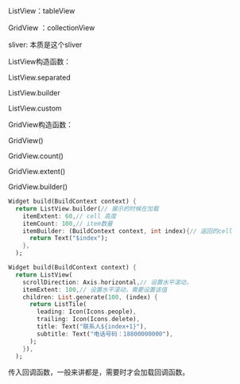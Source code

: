ListView：tableView



GridView ：collectionView



sliver: 本质是这个sliver

ListView构造函数：


ListView.separated


ListView.builder

ListView.custom

GridView构造函数：

GridView()

GridView.count()

GridView.extent()

GridView.builder()



```dart
Widget build(BuildContext context) {
  return ListView.builder(// 展示的时候在加载
    itemExtent: 60,// cell 高度
    itemCount: 100,// item数量
    itemBuilder: (BuildContext context, int index){// 返回的cell
      return Text("$index");
    },
  );
```

```dart
Widget build(BuildContext context) {
  return ListView(
    scrollDirection: Axis.horizontal,// 设置水平滚动，
    itemExtent: 100,// 设置水平滚动，需要设置该值
    children: List.generate(100, (index) {
      return ListTile(
        leading: Icon(Icons.people),
        trailing: Icon(Icons.delete),
        title: Text("联系人${index+1}"),
        subtitle: Text("电话号码：18800000000"),
      );
    }),
  );
```

传入回调函数，一般来讲都是，需要时才会加载回调函数。